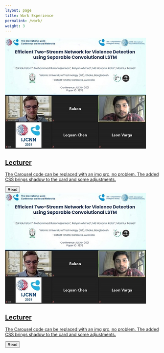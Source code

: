 ```yaml
---
layout: page
title: Work Experience
permalink: /work/
weight: 3
---
```

<div class="card-decks m-3 mt-5">

  <div class="wow animated fadeIn" data-wow-delay=".15s">
    <a href="#" class="project card text-themed">
      <div class="row">
        <div class="col-md-4">
        <img src="https://raw.githubusercontent.com/zahid58/zahid58.github.io/main/images/acts/covers/ijcnn_conf.jpg?token=AH3A5QDFCI7FKEPOWXYJF63BETORY" class="card-img-top">
        </div>
        <div class="col-md-8">
          <div class="card-body">
            <h2 class="card-title mt-2">Lecturer</h2>
            <p class="card-text">
                The Carousel code can be replaced with an img src, no problem. The added CSS brings shadow to the card and some adjustments.
            </p>
            <button class="btn">Read</button>
        </div>
      </div>
    </a>
  </div>

  <div class="wow animated fadeIn" data-wow-delay=".15s">
    <a href="#" class="project card text-themed">
      <div class="row">
        <div class="col-md-4">
        <img src="https://raw.githubusercontent.com/zahid58/zahid58.github.io/main/images/acts/covers/ijcnn_conf.jpg?token=AH3A5QDFCI7FKEPOWXYJF63BETORY" class="img-fluid">
        </div>
        <div class="col-md-8">
          <h2 class="card-title mt-2">Lecturer</h2>
          <p class="card-text">
              The Carousel code can be replaced with an img src, no problem. The added CSS brings shadow to the card and some adjustments.
          </p>
          <button class="btn">Read</button>
        </div>
      </div>
    </a>
  </div>

</div>
<!-- <div class="row">
{% include work/timeline.html %}
</div> -->
